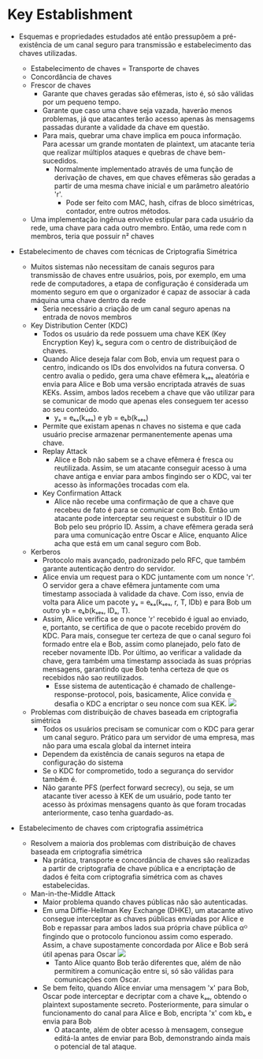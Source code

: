 # Key Establishment

- Esquemas e propriedades estudados até então pressupõem
a pré-existência de um canal seguro para transmissão e
estabelecimento das chaves utilizadas.
    - Estabelecimento de chaves = Transporte de chaves
    + Concordância de chaves
    - Frescor de chaves 
        - Garante que chaves geradas são efêmeras, isto 
        é, só são válidas por um pequeno tempo.
        - Garante que caso uma chave seja vazada, haverão
        menos problemas, já que atacantes terão acesso 
        apenas às mensagems passadas durante a validade
        da chave em questão.
        - Para mais, quebrar uma chave implica em pouca
        informação. Para acessar um grande montaten de 
        plaintext, um atacante teria que realizar múltiplos
        ataques e quebras de chave bem-sucedidos.
            - Normalmente implementado através de uma 
            função de derivação de chaves, em que chaves
            efêmeras são geradas a partir de uma mesma
            chave inicial e um parâmetro aleatório 'r'.
                - Pode ser feito com MAC, hash, cifras
                de bloco simétricas, contador, entre 
                outros métodos.
    - Uma implementação ingênua envolve estipular para 
    cada usuário da rede, uma chave para cada outro membro.
    Então, uma rede com n membros, teria que possuir n²
    chaves

- Estabelecimento de chaves com técnicas de Criptografia
Simétrica
    - Muitos sistemas não necessitam de canais seguros 
    para transmissão de chaves entre usuários, pois, por
    exemplo, em uma rede de computadores, a etapa de 
    configuração é considerada um momento seguro em que 
    o organizador é capaz de associar à cada máquina uma
    chave dentro da rede
        - Seria necessário a criação de um canal seguro 
        apenas na entrada de novos membros
    - Key Distribution Center (KDC)
        - Todos os usuário da rede possuem uma chave KEK 
        (Key Encryption Key) kᵤ segura com o centro de 
        distribuiçãod de chaves.
        - Quando Alice deseja falar com Bob, envia um 
        request para o centro, indicando os IDs dos
        envolvidos na futura conversa. O centro avalia
        o pedido, gera uma chave efêmera kₛₑₛ aleatória
        e envia para Alice e Bob uma versão encriptada 
        através de suas KEKs. Assim, ambos lados recebem
        a chave que vão utilizar para se comunicar de 
        modo que apenas eles conseguem ter acesso ao seu 
        conteúdo.
            - yₐ = eₖₐ(kₛₑₛ) e yb = eₖb(kₛₑₛ)
        - Permite que existam apenas n chaves no sistema
        e que cada usuário precise armazenar permanentemente
        apenas uma chave.
        - Replay Attack 
            - Alice e Bob não sabem se a chave efêmera é
            fresca ou reutilizada. Assim, se um atacante
            conseguir acesso à uma chave antiga e enviar
            para ambos fingindo ser o KDC, vai ter acesso
            às informações trocadas com ela.
        - Key Confirmation Attack   
            - Alice não recebe uma confirmação de que a
            chave que recebeu de fato é para se comunicar 
            com Bob. Então um atacante pode interceptar 
            seu request e substituir o ID de Bob pelo 
            seu próprio ID. Assim, a chave efêmera gerada
            será para uma comunicação entre Oscar e Alice,
            enquanto Alice acha que está em um canal seguro
            com Bob.
    - Kerberos
        - Protocolo mais avançado, padronizado pelo RFC, 
        que também garante autenticação dentro do servidor.
        - Alice envia um request para o KDC juntamente 
        com um nonce 'r'. O servidor gera a chave efêmera
        juntamente com uma timestamp associada à validade 
        da chave. Com isso, envia de volta para Alice um
        pacote yₐ = eₖₐ(kₛₑₛ, r, T, IDb) e para Bob um outro
        yb = eₖb(kₛₑₛ, IDₐ, T). 
        - Assim, Alice verifica se o nonce 'r' recebido é
        igual ao enviado, e, portanto, se certifica de
        que o pacote recebido provém do KDC. Para mais, 
        consegue ter certeza de que o canal seguro foi 
        formado entre ela e Bob, assim como planejado, pelo
        fato de receber novamente IDb. Por último, ao 
        verificar a validade da chave, gera também uma
        timestamp associada às suas próprias mensagens, 
        garantindo que Bob tenha certeza de que os recebidos
        não sao reutilizados.
            - Esse sistema de autenticação é chamado de
            challenge-response-protocol, pois, basicamente,
            Alice convida e desafia o KDC a encriptar o 
            seu nonce com sua KEK.
        ![]("./assets/kerberos.png")
    - Problemas com distribuição de chaves baseada em 
    criptografia simétrica
        - Todos os usuários precisam se comunicar com o
        KDC para gerar um canal seguro. Prático para um 
        servidor de uma empresa, mas não para uma escala
        global da internet inteira
        - Dependem da existência de canais seguros na etapa
        de configuração do sistema
        - Se o KDC for comprometido, todo a segurança do
        servidor também é.
        - Não garante PFS (perfect forward secrecy), ou 
        seja, se um atacante tiver acesso à KEK de um 
        usuário, pode tanto ter acesso às próximas mensagens
        quanto às que foram trocadas anteriormente, caso
        tenha guardado-as.

- Estabelecimento de chaves com criptografia assimétrica
    - Resolvem a maioria dos problemas com distribuição
    de chaves baseada em criptografia simétrica
        - Na prática, transporte e concordância de chaves
        são realizadas a partir de criptografia de chave
        pública e a encriptação de dados é feita com 
        criptografia simétrica com as chaves estabelecidas.
    - Man-in-the-Middle Attack
        - Maior problema quando chaves públicas não são
        autenticadas.
        - Em uma Diffie-Hellman Key Exchange (DHKE), um
        atacante ativo consegue interceptar as chaves 
        públicas enviadas por Alice e Bob e repassar 
        para ambos lados sua própria chave pública αᴼ
        fingindo que o protocolo funcionou assim como 
        esperado. Assim, a chave supostamente concordada
        por Alice e Bob será útil apenas para Oscar
        ![]("./assets/mim-dhke.png")
            - Tanto Alice quanto Bob terão diferentes que, 
            além de não permitirem a comunicação entre si,
            só são válidas para comunicações com Oscar.
        - Se bem feito, quando Alice enviar uma mensagem
        'x' para Bob, Oscar pode interceptar e decriptar
        com a chave kₐₒ, obtendo o plaintext supostamente
        secreto. Posteriormente, para simular o funcionamento
        do canal para Alice e Bob, encripta 'x' com kbₒ e
        envia para Bob
            - O atacante, além de obter acesso à mensagem,
            consegue editá-la antes de enviar para Bob, 
            demonstrando ainda mais o potencial de tal 
            ataque.
        